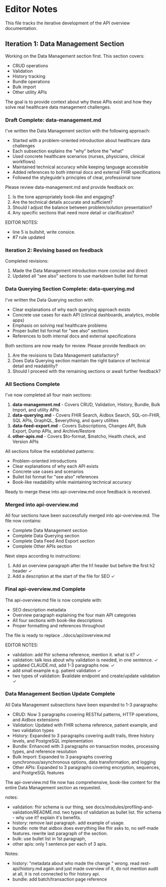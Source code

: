 # Editor Notes

This file tracks the iterative development of the API overview documentation.

## Iteration 1: Data Management Section

Working on the Data Management section first. This section covers:
- CRUD operations
- Validation
- History tracking
- Bundle operations
- Bulk import
- Other utility APIs

The goal is to provide context about why these APIs exist and how they solve real healthcare data management challenges.

### Draft Complete: data-management.md

I've written the Data Management section with the following approach:
- Started with a problem-oriented introduction about healthcare data challenges
- Each subsection explains the "why" before the "what"
- Used concrete healthcare scenarios (nurses, physicians, clinical workflows)
- Maintained technical accuracy while keeping language accessible
- Added references to both internal docs and external FHIR specifications
- Followed the styleguide's principles of clear, professional tone

Please review data-management.md and provide feedback on:
1. Is the tone appropriately book-like and engaging?
2. Are the technical details accurate and sufficient?
3. Should I adjust the balance between problem/solution presentation?
4. Any specific sections that need more detail or clarification?

EDITOR NOTES:
- line 5 is bullshit, write consice.
- #7 rule updated

### Iteration 2: Revising based on feedback

Completed revisions:
1. Made the Data Management introduction more concise and direct
2. Updated all "see also" sections to use markdown bullet list format

### Data Querying Section Complete: data-querying.md

I've written the Data Querying section with:
- Clear explanations of why each querying approach exists
- Concrete use cases for each API (clinical dashboards, analytics, mobile apps)
- Emphasis on solving real healthcare problems
- Proper bullet list format for "see also" sections
- References to both internal docs and external specifications

Both sections are now ready for review. Please provide feedback on:
1. Are the revisions to Data Management satisfactory?
2. Does Data Querying section maintain the right balance of technical detail and readability?
3. Should I proceed with the remaining sections or await further feedback?

### All Sections Complete

I've now completed all four main sections:

1. **data-management.md** - Covers CRUD, Validation, History, Bundle, Bulk Import, and utility APIs
2. **data-querying.md** - Covers FHIR Search, Aidbox Search, SQL-on-FHIR, SQL APIs, GraphQL, $everything, and query utilities
3. **data-feed-export.md** - Covers Subscriptions, Changes API, Bulk Export, Dump APIs, and Archive/Restore
4. **other-apis.md** - Covers $to-format, $matcho, Health check, and Version APIs

All sections follow the established patterns:
- Problem-oriented introductions
- Clear explanations of why each API exists
- Concrete use cases and scenarios
- Bullet list format for "see also" references
- Book-like readability while maintaining technical accuracy

Ready to merge these into api-overview.md once feedback is received.

### Merged into api-overview.md

All four sections have been successfully merged into api-overview.md. The file now contains:
- Complete Data Management section
- Complete Data Querying section  
- Complete Data Feed And Export section
- Complete Other APIs section

Next steps according to instructions:
1. Add an overview paragraph after the h1 header but before the first h2 header ✓
2. Add a description at the start of the file for SEO ✓

### Final api-overview.md Complete

The api-overview.md file is now complete with:
- SEO description metadata
- Overview paragraph explaining the four main API categories
- All four sections with book-like descriptions
- Proper formatting and references throughout

The file is ready to replace ../docs/api/overview.md

EDITOR NOTES:
- validation: add fhir schema reference, mention it. what is it? ✓
- validation: talk less about why validation is needed, in one sentence. ✓
- updated CLAUDE.md, add 1-3 paragraphs now. ✓
- add small example e.g. patient validation ✓
- two types of validation: $validate endpoint and create/update validation ✓

### Data Management Section Update Complete

All Data Management subsections have been expanded to 1-3 paragraphs:
- CRUD: Now 3 paragraphs covering RESTful patterns, HTTP operations, and Aidbox extensions
- Validation: Updated with FHIR schema reference, patient example, and two validation types
- History: Expanded to 3 paragraphs covering audit trails, three history levels, and PostgreSQL implementation
- Bundle: Enhanced with 3 paragraphs on transaction modes, processing types, and reference resolution
- Bulk Import: Expanded to 3 paragraphs covering synchronous/asynchronous options, data transformation, and logging
- Other APIs: Expanded to 3 paragraphs covering encryption, sequences, and PostgreSQL features

The api-overview.md file now has comprehensive, book-like content for the entire Data Management section as requested.

notes:
- validation: fhir schema is our thing, see docs/modules/profiling-and-validation/README.md. two types of validation as bullet list. fhir schema - why use it? explain it's benefits.
- history: remove last paragraph. add example of usage.
- bundle: note that aidbox does everything like fhir asks to, no self-made features. rewrite last paragraph of the section.
- bulk: use bullet list in 1st paragraph, 
- other apis: only 1 sentence per each of 3 apis.


Notes:
- history: "metadata about who made the change " wrong. read rest-api/history.md again and just made overview of it, do not mention audit at all, it is not connected to fhir history api.
- bundle: add batch/transaction page reference

